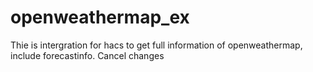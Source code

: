 # openweathermap_ex
Thie is intergration for hacs to get full information of openweathermap, include forecastinfo.
Cancel changes
